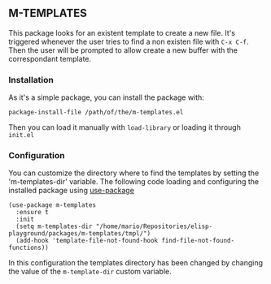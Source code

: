 ## M-TEMPLATES

This package looks for an existent template to create a new file. It's
triggered whenever the user tries to find a non existen file with `C-x
C-f`. Then the user will be prompted to allow create a new buffer with
the correspondant template.

### Installation

As it's a simple package, you can install the package with:

```elisp
package-install-file /path/of/the/m-templates.el
```

Then you can load it manually with `load-library` or loading it
through `init.el`

### Configuration

You can customize the directory where to find the templates by setting
the 'm-templates-dir' variable. The following code loading and
configuring the installed package using
[use-package](https://github.com/jwiegley/use-package)

```elisp
(use-package m-templates
  :ensure t
  :init
  (setq m-templates-dir "/home/mario/Repositories/elisp-playground/packages/m-templates/tmpl/")
  (add-hook 'template-file-not-found-hook find-file-not-found-functions))
```

In this configuration the templates directory has been changed by
changing the value of the `m-template-dir` custom variable.
